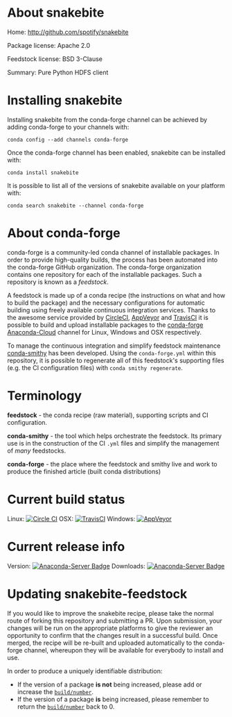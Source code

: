 About snakebite
===============

Home: http://github.com/spotify/snakebite

Package license: Apache 2.0

Feedstock license: BSD 3-Clause

Summary: Pure Python HDFS client



Installing snakebite
====================

Installing snakebite from the conda-forge channel can be achieved by adding conda-forge to your channels with:

```
conda config --add channels conda-forge
```

Once the conda-forge channel has been enabled, snakebite can be installed with:

```
conda install snakebite
```

It is possible to list all of the versions of snakebite available on your platform with:

```
conda search snakebite --channel conda-forge
```


About conda-forge
=================

conda-forge is a community-led conda channel of installable packages.
In order to provide high-quality builds, the process has been automated into the
conda-forge GitHub organization. The conda-forge organization contains one repository
for each of the installable packages. Such a repository is known as a *feedstock*.

A feedstock is made up of a conda recipe (the instructions on what and how to build
the package) and the necessary configurations for automatic building using freely
available continuous integration services. Thanks to the awesome service provided by
[CircleCI](https://circleci.com/), [AppVeyor](http://www.appveyor.com/)
and [TravisCI](https://travis-ci.org/) it is possible to build and upload installable
packages to the [conda-forge](https://anaconda.org/conda-forge)
[Anaconda-Cloud](http://docs.anaconda.org/) channel for Linux, Windows and OSX respectively.

To manage the continuous integration and simplify feedstock maintenance
[conda-smithy](http://github.com/conda-forge/conda-smithy) has been developed.
Using the ``conda-forge.yml`` within this repository, it is possible to regenerate all of
this feedstock's supporting files (e.g. the CI configuration files) with ``conda smithy regenerate``.


Terminology
===========

**feedstock** - the conda recipe (raw material), supporting scripts and CI configuration.

**conda-smithy** - the tool which helps orchestrate the feedstock.
                   Its primary use is in the construction of the CI ``.yml`` files
                   and simplify the management of *many* feedstocks.

**conda-forge** - the place where the feedstock and smithy live and work to
                  produce the finished article (built conda distributions)

Current build status
====================

Linux: [![Circle CI](https://circleci.com/gh/conda-forge/snakebite-feedstock.svg?style=svg)](https://circleci.com/gh/conda-forge/snakebite-feedstock)
OSX: [![TravisCI](https://travis-ci.org/conda-forge/snakebite-feedstock.svg?branch=master)](https://travis-ci.org/conda-forge/snakebite-feedstock)
Windows: [![AppVeyor](https://ci.appveyor.com/api/projects/status/github/conda-forge/snakebite-feedstock?svg=True)](https://ci.appveyor.com/project/conda-forge/snakebite-feedstock/branch/master)

Current release info
====================
Version: [![Anaconda-Server Badge](https://anaconda.org/conda-forge/snakebite/badges/version.svg)](https://anaconda.org/conda-forge/snakebite)
Downloads: [![Anaconda-Server Badge](https://anaconda.org/conda-forge/snakebite/badges/downloads.svg)](https://anaconda.org/conda-forge/snakebite)


Updating snakebite-feedstock
============================

If you would like to improve the snakebite recipe, please take the normal
route of forking this repository and submitting a PR. Upon submission, your changes will
be run on the appropriate platforms to give the reviewer an opportunity to confirm that the
changes result in a successful build. Once merged, the recipe will be re-built and uploaded
automatically to the conda-forge channel, whereupon they will be available for everybody to
install and use.

In order to produce a uniquely identifiable distribution:
 * If the version of a package **is not** being increased, please add or increase
   the [``build/number``](http://conda.pydata.org/docs/building/meta-yaml.html#build-number-and-string).
 * If the version of a package **is** being increased, please remember to return
   the [``build/number``](http://conda.pydata.org/docs/building/meta-yaml.html#build-number-and-string)
   back to 0.
